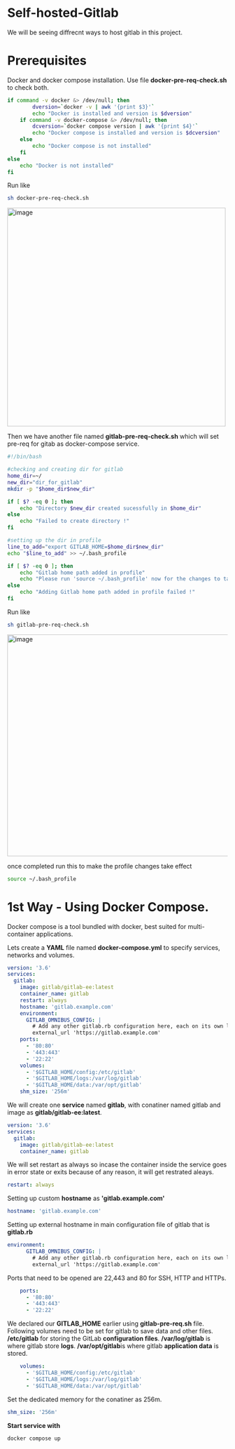 # Self-hosted-Gitlab
We will be seeing diffrecnt ways to host gitlab in this project.

# Prerequisites
Docker and docker compose installation.
Use file **docker-pre-req-check.sh** to check both.
```BASH
if command -v docker &> /dev/null; then
        dversion=`docker -v | awk '{print $3}'`
        echo "Docker is installed and version is $dversion"
    if command -v docker-compose &> /dev/null; then
        dcversion=`docker compose version | awk '{print $4}'`
        echo "Docker compose is installed and version is $dcversion"
    else 
        echo "Docker compose is not installed"
    fi
else 
    echo "Docker is not installed"
fi
```

Run like
```BASH
sh docker-pre-req-check.sh
```

<img width="499" alt="image" src="https://github.com/saifali1035/Self-hosted-Gitlab/assets/37189361/583dff1e-ea4f-4f40-bc5f-50c9090cf082">

Then we have another file named **gitlab-pre-req-check.sh** which will set pre-req for gitab as docker-compose service.

```BASH
#!/bin/bash

#checking and creating dir for gitlab
home_dir=~/
new_dir="dir_for_gitlab"
mkdir -p "$home_dir$new_dir"

if [ $? -eq 0 ]; then
    echo "Directory $new_dir created sucessfully in $home_dir"
else
    echo "Failed to create directory !"
fi

#setting up the dir in profile
line_to_add="export GITLAB_HOME=$home_dir$new_dir"
echo "$line_to_add" >> ~/.bash_profile

if [ $? -eq 0 ]; then
    echo "Gitlab home path added in profile"
    echo "Please run 'source ~/.bash_profile' now for the changes to take effect !"
else
    echo "Adding Gitlab home path added in profile failed !"
fi
```

Run like
```BASH
sh gitlab-pre-req-check.sh
```
<img width="506" alt="image" src="https://github.com/saifali1035/Self-hosted-Gitlab/assets/37189361/a481dec9-fe9b-48c7-8e50-1ed2bc258401">

once completed run this to make the profile changes take effect
```BASH
source ~/.bash_profile
```

# 1st Way - Using Docker Compose.

Docker compose is a tool bundled with docker, best suited for multi-container applications.

Lets create a **YAML** file named **docker-compose.yml** to specify services, networks and volumes.

```YAML
version: '3.6'
services:
  gitlab:
    image: gitlab/gitlab-ee:latest
    container_name: gitlab
    restart: always
    hostname: 'gitlab.example.com'
    environment:
      GITLAB_OMNIBUS_CONFIG: |
        # Add any other gitlab.rb configuration here, each on its own line
        external_url 'https://gitlab.example.com'
    ports:
      - '80:80'
      - '443:443'
      - '22:22'
    volumes:
      - '$GITLAB_HOME/config:/etc/gitlab'
      - '$GITLAB_HOME/logs:/var/log/gitlab'
      - '$GITLAB_HOME/data:/var/opt/gitlab'
    shm_size: '256m'
```

We will create one **service** named **gitlab**, with conatiner named gitlab and image as **gitlab/gitlab-ee:latest**.
```YAML
version: '3.6'
services:
  gitlab:
    image: gitlab/gitlab-ee:latest
    container_name: gitlab
```

We will set restart as always so incase the container inside the service goes in error state or exits because of any reason, it will get restrated aleays.
```YAML
restart: always
```

Setting up custom **hostname** as **'gitlab.example.com'**
```YAML
hostname: 'gitlab.example.com'
```

Setting up external hostname in main configuration file of gitlab that is **gitlab.rb**
```YAML
environment:
      GITLAB_OMNIBUS_CONFIG: |
        # Add any other gitlab.rb configuration here, each on its own line
        external_url 'https://gitlab.example.com'
```

Ports that need to be opened are 22,443 and 80 for SSH, HTTP and HTTPs.
```YAML
    ports:
      - '80:80'
      - '443:443'
      - '22:22'
```
We declared our **GITLAB_HOME** earlier using **gitlab-pre-req.sh** file.
Following volumes need to be set for gitlab to save data and other files.
**/etc/gitlab** for storing the GitLab **configuration files**.
**/var/log/gitlab** is where gitlab store **logs**.
**/var/opt/gitlab**is where gitlab **application data** is stored.

```YAML
    volumes:
      - '$GITLAB_HOME/config:/etc/gitlab'
      - '$GITLAB_HOME/logs:/var/log/gitlab'
      - '$GITLAB_HOME/data:/var/opt/gitlab'
```

Set the dedicated memory for the conatiner as 256m.

```YAML
shm_size: '256m'
```

**Start service with**

```docker
docker compose up
```

